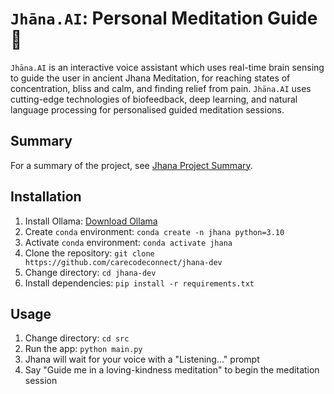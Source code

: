 
# `Jhāna.AI`: Personal Meditation Guide :pray:

`Jhāna.AI` is an interactive voice assistant which uses real-time brain sensing to guide the user in ancient Jhana Meditation, for reaching states of concentration, bliss and calm, and finding relief from pain. `Jhāna.AI` uses cutting-edge technologies of biofeedback, deep learning, and natural language processing for personalised guided meditation sessions. 

## Summary

For a summary of the project, see [Jhana Project Summary](docs/jhana-project-summary.md).

## Installation

1. Install Ollama: [Download Ollama](https://ollama.com/download)
2. Create `conda` environment: `conda create -n jhana python=3.10`
3. Activate `conda` environment: `conda activate jhana`
4. Clone the repository: `git clone https://github.com/carecodeconnect/jhana-dev`
5. Change directory: `cd jhana-dev`
6. Install dependencies: `pip install -r requirements.txt`

## Usage

1. Change directory: `cd src`
2. Run the app: `python main.py`
3. Jhana will wait for your voice with a "Listening..." prompt
4. Say "Guide me in a loving-kindness meditation" to begin the meditation session